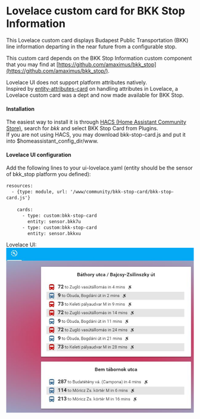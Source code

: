 # Lovelace custom card for BKK Stop Information

This Lovelace custom card displays Budapest Public Transportation (BKK)
line information departing in the near future from a configurable stop.<p>
This custom card depends on the BKK Stop Information custom component that you may find at
[https://github.com/amaximus/bkk_stop](https://github.com/amaximus/bkk_stop/).

Lovelace UI does not support platform attributes natively.<br />
Inspired by [entity-attributes-card](https://github.com/custom-cards/entity-attributes-card)
on handling attributes in Lovelace, a Lovelace custom card was a dept and now made available for BKK Stop.

#### Installation
The easiest way to install it is through [HACS (Home Assistant Community Store)](https://custom-components.github.io/hacs/),
search for <i>bkk</i> and select BKK Stop Card from Plugins.<br />
If you are not using HACS, you may download bkk-stop-card.js and put it into $homeassistant_config_dir/www.<br />

#### Lovelace UI configuration
Add the following lines to your ui-lovelace.yaml (entity should be the sensor of bkk_stop platform you defined):
```
resources:
  - {type: module, url: '/www/community/bkk-stop-card/bkk-stop-card.js'}

    cards:
      - type: custom:bkk-stop-card
        entity: sensor.bkk7u
      - type: custom:bkk-stop-card
        entity: sensor.bkkxu
```

Lovelace UI:<br />
![bkk_stop Lovelace example](bkk_lovelace.jpg)
